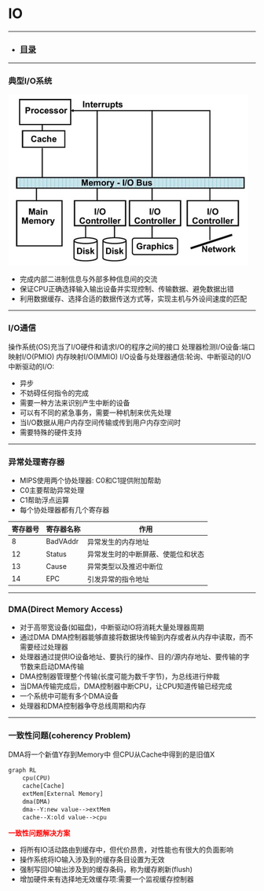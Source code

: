 # IO

---

- ### [目录](index.MD)
    
---

### **典型I/O系统**

![I/OSystem](./IO_0.jpg "典型IO系统")

- 完成内部二进制信息与外部多种信息间的交流
- 保证CPU正确选择输入输出设备并实现控制、传输数据、避免数据出错
- 利用数据缓存、选择合适的数据传送方式等，实现主机与外设间速度的匹配

---

### **I/O通信**

操作系统(OS)充当了I/O硬件和请求I/O的程序之间的接口
处理器检测I/O设备:端口映射I/O(PMIO) 内存映射I/O(MMIO)
I/O设备与处理器通信:轮询、中断驱动的I/O
中断驱动的I/O:
- 异步
- 不妨碍任何指令的完成
- 需要一种方法来识别产生中断的设备
- 可以有不同的紧急事务，需要一种机制来优先处理
- 当I/O数据从用户内存空间传输或传到用户内存空间时
- 需要特殊的硬件支持

---

### **异常处理寄存器**

- MIPS使用两个协处理器: C0和C1提供附加帮助
- C0主要帮助异常处理
- C1帮助浮点运算
- 每个协处理器都有几个寄存器

|寄存器号|寄存器名称|作用|
|-|-|-|
|8|BadVAddr|异常发生的内存地址|
|12|Status|异常发生时的中断屏蔽、使能位和状态|
|13|Cause|异常类型以及推迟中断位|
|14|EPC|引发异常的指令地址|

---

### **DMA(Direct Memory Access)**
- 对于高带宽设备(如磁盘)，中断驱动IO将消耗大量处理器周期
- 通过DMA DMA控制器能够直接将数据块传输到内存或者从内存中读取，而不需要经过处理器
- 处理器通过提供IO设备地址、要执行的操作、目的/源内存地址、要传输的字节数来启动DMA传输
- DMA控制器管理整个传输(长度可能为数千字节)，为总线进行仲裁
- 当DMA传输完成后，DMA控制器中断CPU，让CPU知道传输已经完成
- 一个系统中可能有多个DMA设备
- 处理器和DMA控制器争夺总线周期和内存

---

### **一致性问题(coherency Problem)**

DMA将一个新值Y存到Memory中
但CPU从Cache中得到的是旧值X

```mermaid
graph RL
    cpu(CPU)
    cache[Cache]
    extMem[External Memory]
    dma(DMA)
    dma--Y:new value-->extMem
    cache--X:old value-->cpu
```
**<font color=red>一致性问题解决方案</font>**
- 将所有IO活动路由到缓存中，但代价昂贵，对性能也有很大的负面影响
- 操作系统将IO输入涉及到的缓存条目设置为无效
- 强制写回IO输出涉及到的缓存条码，称为缓存刷新(flush)
- 增加硬件来有选择地无效缓存项:需要一个监视缓存控制器
